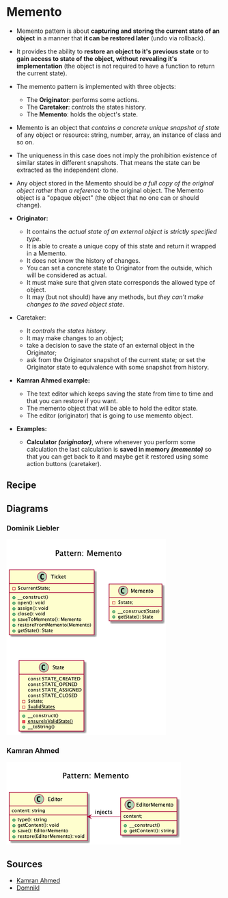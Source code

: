 # Memento

+ Memento pattern is about **capturing and storing the current state of an object** in a manner that **it can be restored later** (undo via rollback).

+ It provides the ability to **restore an object to it's previous state** or to **gain access to state of the object, without revealing it's implementation** (the object is not required to have a function to return the current state).

+ The memento pattern is implemented with three objects: 
	+ The **Originator**: performs some actions. 
	+ The **Caretaker**: controls the states history.
	+ The **Memento**: holds the object's state.

+ Memento is an object that *contains a concrete unique snapshot of state* of any object or resource: string, number, array, an instance of class and so on.

+ The uniqueness in this case does not imply the prohibition existence of similar states in different snapshots. That means the state can be extracted as the independent clone.
 
+ Any object stored in the Memento should be *a full copy of the original object rather than a reference* to the original object. The Memento object is a "opaque object" (the object that no one can or should change).

+ **Originator:**
	+ It contains the *actual state of an external object is strictly specified type*. 
	+ It is able to create a unique copy of this state and return it wrapped in a Memento. 
	+ It does not know the history of changes. 
	+ You can set a concrete state to Originator from the outside, which will be considered as actual. 
	+ It must make sure that given state corresponds the allowed type of object. 
	+ It may (but not should) have any methods, but *they can't make changes to the saved object state*.

+ Caretaker: 
	+ It *controls the states history*. 
	+ It may make changes to an object;
	+ take a decision to save the state of an external object in the Originator;
	+ ask from the Originator snapshot of the current state; or set the Originator state to equivalence with some snapshot from history.

+ **Kamran Ahmed example:**
	+ The text editor which keeps saving the state from time to time and that you can restore if you want.
	+ The memento object that will be able to hold the editor state.
	+ The editor (originator) that is going to use memento object.

+ **Examples:**
	+ **Calculator _(originator)_**, where whenever you perform some calculation the last calculation is **saved in memory _(memento)_** so that you can get back to it and maybe get it restored using some action buttons (caretaker).


## Recipe
<!--
+ Create a class
-->


## Diagrams
### Dominik Liebler
![](domnikl/diagram.png)

### Kamran Ahmed
![](kamran-ahmed/diagram.png)


## Sources
+ [Kamran Ahmed](https://github.com/kamranahmedse/design-patterns-for-humans#-memento)
+ [Domnikl](https://github.com/domnikl/DesignPatternsPHP/tree/master/Behavioral/Memento)


